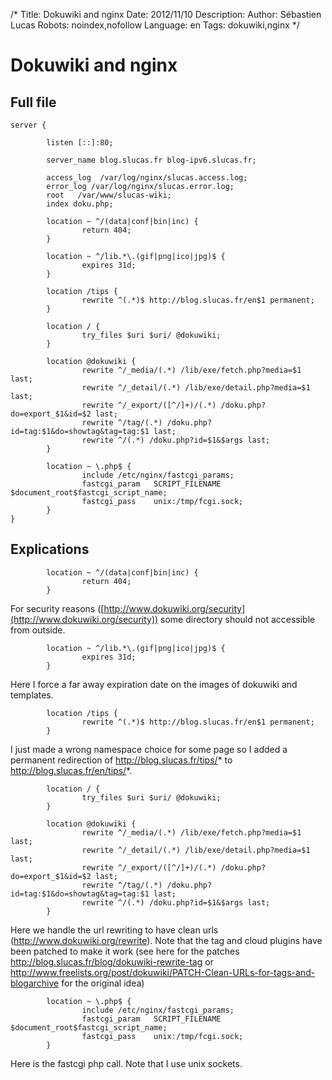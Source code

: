 /*
Title: Dokuwiki and nginx
Date: 2012/11/10
Description: 
Author: Sébastien Lucas
Robots: noindex,nofollow
Language: en
Tags: dokuwiki,nginx
*/
# Dokuwiki and nginx

## Full file

```
server {

        listen [::]:80;

        server_name blog.slucas.fr blog-ipv6.slucas.fr;

        access_log  /var/log/nginx/slucas.access.log;
        error_log /var/log/nginx/slucas.error.log;
        root   /var/www/slucas-wiki;
        index doku.php;

        location ~ ^/(data|conf|bin|inc) {
                return 404;
        }

        location ~ ^/lib.*\.(gif|png|ico|jpg)$ {
                expires 31d;
        }

        location /tips {
                rewrite ^(.*)$ http://blog.slucas.fr/en$1 permanent;
        }

        location / {
                try_files $uri $uri/ @dokuwiki;
        }

        location @dokuwiki {
                rewrite ^/_media/(.*) /lib/exe/fetch.php?media=$1 last;
                rewrite ^/_detail/(.*) /lib/exe/detail.php?media=$1 last;
                rewrite ^/_export/([^/]+)/(.*) /doku.php?do=export_$1&id=$2 last;
                rewrite ^/tag/(.*) /doku.php?id=tag:$1&do=showtag&tag=tag:$1 last;
                rewrite ^/(.*) /doku.php?id=$1&$args last;
        }

        location ~ \.php$ {
                include /etc/nginx/fastcgi_params;
                fastcgi_param   SCRIPT_FILENAME  $document_root$fastcgi_script_name;
                fastcgi_pass    unix:/tmp/fcgi.sock;
        }
}
```

## Explications

```
        location ~ ^/(data|conf|bin|inc) {
                return 404;
        }
```

For security reasons ([http://www.dokuwiki.org/security](http://www.dokuwiki.org/security)) some directory should not accessible from outside.

```
        location ~ ^/lib.*\.(gif|png|ico|jpg)$ {
                expires 31d;
        }
```

Here I force a far away expiration date on the images of dokuwiki and templates.

```
        location /tips {
                rewrite ^(.*)$ http://blog.slucas.fr/en$1 permanent;
        }
```

I just made a wrong namespace choice for some page so I added a permanent redirection of http://blog.slucas.fr/tips/* to http://blog.slucas.fr/en/tips/*.

```
        location / {
                try_files $uri $uri/ @dokuwiki;
        }

        location @dokuwiki {
                rewrite ^/_media/(.*) /lib/exe/fetch.php?media=$1 last;
                rewrite ^/_detail/(.*) /lib/exe/detail.php?media=$1 last;
                rewrite ^/_export/([^/]+)/(.*) /doku.php?do=export_$1&id=$2 last;
                rewrite ^/tag/(.*) /doku.php?id=tag:$1&do=showtag&tag=tag:$1 last;
                rewrite ^/(.*) /doku.php?id=$1&$args last;
        }

```

Here we handle the url rewriting to have clean urls (http://www.dokuwiki.org/rewrite). Note that the tag and cloud plugins have been patched to make it work (see here for the patches http://blog.slucas.fr/blog/dokuwiki-rewrite-tag or http://www.freelists.org/post/dokuwiki/PATCH-Clean-URLs-for-tags-and-blogarchive for the original idea)

```
        location ~ \.php$ {
                include /etc/nginx/fastcgi_params;
                fastcgi_param   SCRIPT_FILENAME  $document_root$fastcgi_script_name;
                fastcgi_pass    unix:/tmp/fcgi.sock;
        }
```

Here is the fastcgi php call. Note that I use unix sockets.

